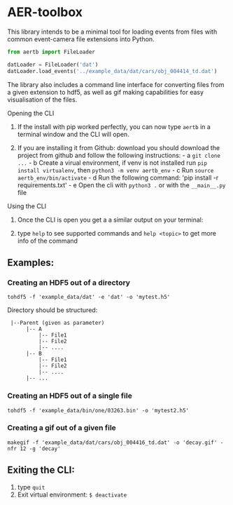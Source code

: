 # AER-toolbox
This library intends to be a minimal tool for loading events from files with common event-camera file extensions into
Python.

```py
from aertb import FileLoader

datLoader = FileLoader('dat')
datLoader.load_events('../example_data/dat/cars/obj_004414_td.dat')
```

The library also includes a command line interface for converting files from a given extension to hdf5, as well as gif
making capabilities for easy visualisation of the files.

Opening the CLI
  1. If the install with pip worked perfectly, you can now type `aertb` in a terminal window and the CLI will open.
  
  2. If you are installing it from Github: download you should download the project from github and follow the following instructions:
    - a  `git clone ...`
    - b  Create a virual environment, if venv is not installed run `pip install virtualenv`,
              then `python3 -m venv aertb_env`
    - c  Run `source aertb_env/bin/activate`
    - d  Run the following command: 'pip install -r requirements.txt'
    - e  Open the cli with `python3 .` or with the `__main__.py` file

Using the CLI
  1. Once the CLI is open you get a a similar output on your terminal:

  2. type `help` to see supported commands and `help <topic>` to get more info of the command

## Examples:

### Creating an HDF5 out of a directory
```
tohdf5 -f 'example_data/dat' -e 'dat' -o 'mytest.h5'
```
Directory should be structured:

     |--Parent (given as parameter)
          |-- A
              |-- File1
              |-- File2
              |-- ....
          |-- B
              |-- File1
              |-- File2
              |-- ....
          |-- ...

### Creating an HDF5 out of a single file
```
tohdf5 -f 'example_data/bin/one/03263.bin' -o 'mytest2.h5'
```


### Creating a gif out of a given file
```
makegif -f 'example_data/dat/cars/obj_004416_td.dat' -o 'decay.gif' -nfr 12 -g 'decay'
```

## Exiting the CLI:

1. type `quit`
2. Exit virtual environment: `$ deactivate`
